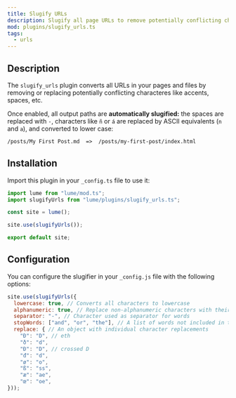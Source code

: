 ```yaml
---
title: Slugify URLs
description: Slugify all page URLs to remove potentially conflicting characters
mod: plugins/slugify_urls.ts
tags:
  - urls
---
```


## Description

The `slugify_urls` plugin converts all URLs in your pages and files by removing
or replacing potentially conflicting characteres like accents, spaces, etc.

Once enabled, all output paths are **automatically slugified:** the spaces are
replaced with `-`, characters like `ñ` or `á` are replaced by ASCII equivalents
(`n` and `a`), and converted to lower case:

```txt
/posts/My First Post.md  =>  /posts/my-first-post/index.html
```

## Installation

Import this plugin in your `_config.ts` file to use it:

```js
import lume from "lume/mod.ts";
import slugifyUrls from "lume/plugins/slugify_urls.ts";

const site = lume();

site.use(slugifyUrls());

export default site;
```

## Configuration

You can configure the slugifier in your `_config.js` file with the following
options:

```js
site.use(slugifyUrls({
  lowercase: true, // Converts all characters to lowercase
  alphanumeric: true, // Replace non-alphanumeric characters with their equivalent. Example: ñ to n.
  separator: "-", // Character used as separator for words
  stopWords: ["and", "or", "the"], // A list of words not included in the slug
  replace: { // An object with individual character replacements
    "Ð": "D", // eth
    "ð": "d",
    "Đ": "D", // crossed D
    "đ": "d",
    "ø": "o",
    "ß": "ss",
    "æ": "ae",
    "œ": "oe",
}));
```
